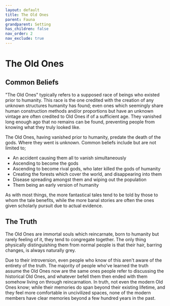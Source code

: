 ```yaml
---
layout: default
title: The Old Ones
parent: Fauna
grandparent: Setting
has_children: false
nav_order: 2
nav_exclude: true
---
```


# The Old Ones

## Common Beliefs

"The Old Ones" typically refers to a supposed race of beings who existed prior to humanity. This race is the one credited with the creation of any unknown structures humanity has found; even ones which seemingly share human construction methods and/or proportions but have an unknown vintage are often credited to Old Ones if of a sufficient age. They vanished long enough ago that no remains can be found, preventing people from knowing what they truly looked like.

The Old Ones, having vanished prior to humanity, predate the death of the gods. Where they went is unknown. Common beliefs include but are not limited to;

- An accident causing them all to vanish simultaneously
- Ascending to become the gods
- Ascending to become rival gods, who later killed the gods of humanity
- Creating the forests which cover the world, and disappearing into them
- Disease spreading amongst them and wiping out the population
- Them being an early version of humanity

As with most things, the more fantastical tales tend to be told by those to whom the tale benefits, while the more banal stories are often the ones given scholarly pursuit due to actual evidence.

## The Truth

The Old Ones are immortal souls which reincarnate, born to humanity but rarely feeling of it, they tend to congregate together. The only thing physically distinguishing them from normal people is that their hair, barring changes, is always naturally grey.

Due to their introversion, even people who know of this aren't aware of the entirety of the truth. The majority of people who've learned the truth assume the Old Ones now are the same ones people refer to discussing the historical Old Ones, and whatever befell them then ended with them somehow living on through reincarnation. In truth, not even the modern Old Ones know; while their memories do span beyond their existing lifetime, and they feel more comfortable in uncivilized spaces, none of the modern members have clear memories beyond a few hundred years in the past.
